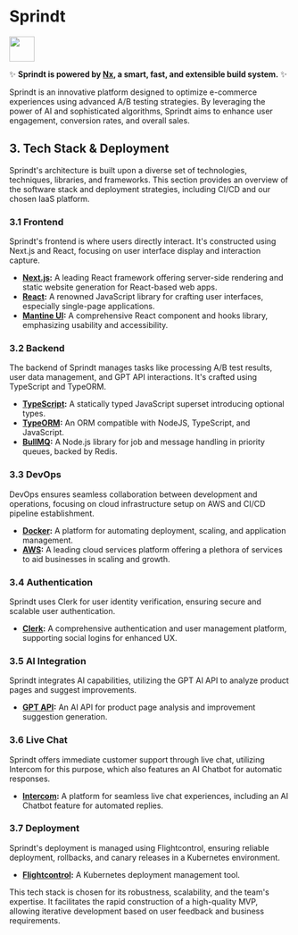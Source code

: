 # Sprindt 

<a alt="Nx logo" href="https://sprindt.com" target="_blank" rel="noreferrer"><img src="https://i.ibb.co/f1ts0rw/Screenshot-2023-08-25-at-13-42-57.png" width="45"></a>

✨ **Sprindt is powered by [Nx](https://nx.dev), a smart, fast, and extensible build system.** ✨

Sprindt is an innovative platform designed to optimize e-commerce experiences using advanced A/B testing strategies. By leveraging the power of AI and sophisticated algorithms, Sprindt aims to enhance user engagement, conversion rates, and overall sales.

## 3. Tech Stack & Deployment

Sprindt's architecture is built upon a diverse set of technologies, techniques, libraries, and frameworks. This section provides an overview of the software stack and deployment strategies, including CI/CD and our chosen IaaS platform.

### 3.1 **Frontend**

Sprindt's frontend is where users directly interact. It's constructed using Next.js and React, focusing on user interface display and interaction capture.

- **[Next.js](https://nextjs.org/):** A leading React framework offering server-side rendering and static website generation for React-based web apps.
- **[React](https://reactjs.org/):** A renowned JavaScript library for crafting user interfaces, especially single-page applications.
- **[Mantine UI](https://mantine.dev/):** A comprehensive React component and hooks library, emphasizing usability and accessibility.

### 3.2 **Backend**

The backend of Sprindt manages tasks like processing A/B test results, user data management, and GPT API interactions. It's crafted using TypeScript and TypeORM.

- **[TypeScript](https://www.typescriptlang.org/):** A statically typed JavaScript superset introducing optional types.
- **[TypeORM](https://typeorm.io/#/):** An ORM compatible with NodeJS, TypeScript, and JavaScript.
- **[BullMQ](https://github.com/taskforcesh/bullmq):** A Node.js library for job and message handling in priority queues, backed by Redis.

### 3.3 **DevOps**

DevOps ensures seamless collaboration between development and operations, focusing on cloud infrastructure setup on AWS and CI/CD pipeline establishment.

- **[Docker](https://www.docker.com/):** A platform for automating deployment, scaling, and application management.
- **[AWS](https://aws.amazon.com/):** A leading cloud services platform offering a plethora of services to aid businesses in scaling and growth.

### 3.4 **Authentication**

Sprindt uses Clerk for user identity verification, ensuring secure and scalable user authentication.

- **[Clerk](https://clerk.com/):** A comprehensive authentication and user management platform, supporting social logins for enhanced UX.

### 3.5 **AI Integration**

Sprindt integrates AI capabilities, utilizing the GPT AI API to analyze product pages and suggest improvements.

- **[GPT API](https://openai.com/):** An AI API for product page analysis and improvement suggestion generation.

### 3.6 **Live Chat**

Sprindt offers immediate customer support through live chat, utilizing Intercom for this purpose, which also features an AI Chatbot for automatic responses.

- **[Intercom](https://www.intercom.com/):** A platform for seamless live chat experiences, including an AI Chatbot feature for automated replies.

### 3.7 **Deployment**

Sprindt's deployment is managed using Flightcontrol, ensuring reliable deployment, rollbacks, and canary releases in a Kubernetes environment.

- **[Flightcontrol](https://www.flightcontrol.dev/):** A Kubernetes deployment management tool.

This tech stack is chosen for its robustness, scalability, and the team's expertise. It facilitates the rapid construction of a high-quality MVP, allowing iterative development based on user feedback and business requirements.
